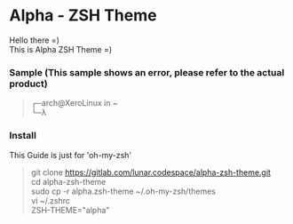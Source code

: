 # Alpha - ZSH Theme
Hello there =)<br/>
This is Alpha ZSH Theme =)
### Sample (This sample shows an error, please refer to the actual product)
> ╭─arch@XeroLinux in ~<br/>
> ╰─λ 
### Install
This Guide is just for 'oh-my-zsh'
> git clone https://gitlab.com/lunar.codespace/alpha-zsh-theme.git<br/>
> cd alpha-zsh-theme<br/>
> sudo cp -r alpha.zsh-theme ~/.oh-my-zsh/themes<br/>
> vi ~/.zshrc<br/>
> ZSH-THEME="alpha"
